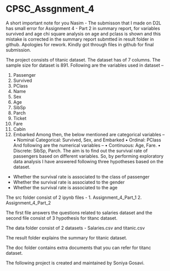 # CPSC_Assgnment_4

A short important note for you Nasim - The submisson that I made on D2L has small error for Assignment 4 - Part 2 in summary report, for variables survived and age chi square analysis on age and pclass is shown and this mistake is corrected in the summary report submtted in result folder in github.
Apologies for rework.
Kindly got through files in github for final submission.

The project consists of titanic dataset. The dataset has of 7 columns. The sample size for dataset is 891. Following are the variables used in dataset –
1. Passenger
2. Survived
3. PClass
4. Name
5. Sex
6. Age
7. SibSp
8. Parch
9. Ticket
10. Fare
11. Cabin
12. Embarked
Among then, the below mentioned are categorical variables –
  • Nominal Categorical: Survived, Sex, and Embarked
  • Ordinal: PClass
And following are the numerical variables –
  • Continuous: Age, Fare.
  • Discrete: SibSp, Parch.
The aim is to find out the survival rate of passengers based on different variables. So, by performing exploratory data analysis I have answered following three hypotheses based on the dataset.
  - Whether the survival rate is associated to the class of passenger
  - Whether the survival rate is associated to the gender
  - Whether the survival rate is associated to the age

The src folder consist of 2 ipynb files - 1. Assignment_4_Part_1
                                          2. Assignment_4_Part_2
                                          
The first file answers the questions related to salaries dataset and the second file consist of 3 hypothesis for titanc dataset.

The data folder consist of 2 datasets - Salaries.csv and titanic.csv

The result folder explains the summary for titanic dataset.

The doc folder contains extra documents that you can refer for titanc dataset.

The following project is created and maintained by Soniya Gosavi.
